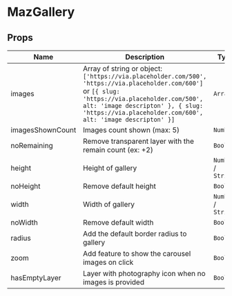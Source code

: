 # MazGallery

## Props

<!-- @vuese:MazGallery:props:start -->

| Name             | Description                                                                                                                                                                                                                                           | Type                | Required | Default |
| ---------------- | ----------------------------------------------------------------------------------------------------------------------------------------------------------------------------------------------------------------------------------------------------- | ------------------- | -------- | ------- |
| images           | Array of string or object: `['https://via.placeholder.com/500', 'https://via.placeholder.com/600']` or `[{ slug: 'https://via.placeholder.com/500', alt: 'image descripton' }, { slug: 'https://via.placeholder.com/600', alt: 'image descripton' }]` | `Array`             | `false`  | Array   |
| imagesShownCount | Images count shown (max: 5)                                                                                                                                                                                                                           | `Number`            | `false`  | 5       |
| noRemaining      | Remove transparent layer with the remain count (ex: +2)                                                                                                                                                                                               | `Boolean`           | `false`  | false   |
| height           | Height of gallery                                                                                                                                                                                                                                     | `Number` / `String` | `false`  | 150     |
| noHeight         | Remove default height                                                                                                                                                                                                                                 | `Boolean`           | `false`  | false   |
| width            | Width of gallery                                                                                                                                                                                                                                      | `Number` / `String` | `false`  | 100%    |
| noWidth          | Remove default width                                                                                                                                                                                                                                  | `Boolean`           | `false`  | false   |
| radius           | Add the default border radius to gallery                                                                                                                                                                                                              | `Boolean`           | `false`  | true    |
| zoom             | Add feature to show the carousel images on click                                                                                                                                                                                                      | `Boolean`           | `false`  | true    |
| hasEmptyLayer    | Layer with photography icon when no images is provided                                                                                                                                                                                                | `Boolean`           | `false`  | true    |

<!-- @vuese:MazGallery:props:end -->
